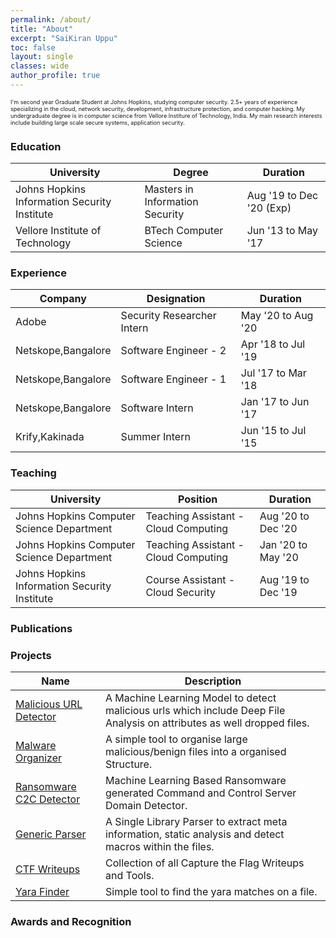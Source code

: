```yaml
---
permalink: /about/
title: "About"
excerpt: "SaiKiran Uppu"
toc: false
layout: single
classes: wide
author_profile: true
---
```


<p style="font-size: 0.65em;">
I'm second year Graduate Student at Johns Hopkins, studying computer security. 2.5+ years of experience specializing in the cloud, network security, development, infrastructure protection, and computer hacking. My undergraduate degree is in computer science from Vellore Institure of Technology, India. My main research interests include building large scale secure systems, application security.
</p>

### Education

| University                                        | Degree               | Duration| 
| ------------------------------------------- | ---------------------------- |------------------------ |
| Johns Hopkins Information Security Institute | Masters in Information Security | Aug '19 to Dec '20 (Exp)|
| Vellore Institute of Technology | BTech Computer Science | Jun '13 to May '17 |


### Experience

| Company                                        | Designation               | Duration| 
| ------------------------------------------- | ---------------------------- |------------------------ |
| Adobe | Security Researcher Intern | May '20 to Aug '20 |
| Netskope,Bangalore | Software Engineer - 2 | Apr '18 to Jul '19 |
| Netskope,Bangalore | Software Engineer - 1 | Jul '17 to Mar '18 |
| Netskope,Bangalore | Software Intern | Jan '17 to Jun '17 |
| Krify,Kakinada | Summer Intern | Jun '15 to Jul '15 |

### Teaching


| University                                        | Position               | Duration| 
| ------------------------------------------- | ---------------------------- |------------------------ |
| Johns Hopkins Computer Science Department | Teaching Assistant - Cloud Computing | Aug '20 to Dec '20 | 
| Johns Hopkins Computer Science Department | Teaching Assistant - Cloud Computing | Jan '20 to May '20 | 
| Johns Hopkins Information Security Institute | Course Assistant - Cloud Security | Aug '19 to Dec '19 |

### Publications

### Projects

| Name                                        | Description                                           |
| ------------------------------------------- | ----------------------------------------------------- |
| [Malicious URL Detector](https://github.com/uppusaikiran/Malicious-URL-Detector) | A Machine Learning Model to detect malicious urls which include Deep File Analysis on attributes as well dropped files. |
| [Malware Organizer](https://github.com/uppusaikiran/malware-organiser) | A simple tool to organise large malicious/benign files into a organised Structure. |
| [Ransomware C2C Detector](https://github.com/uppusaikiran/ransom_c2c_detector) | Machine Learning Based Ransomware generated Command and Control Server Domain Detector. |
| [Generic Parser](https://github.com/uppusaikiran/generic-parser) | A Single Library Parser to extract meta information, static analysis and detect macros within the files. |
| [CTF Writeups](https://github.com/uppusaikiran/CTFWriteups) | Collection of all Capture the Flag Writeups and Tools. |
| [Yara Finder](https://github.com/uppusaikiran/yara-finder) | Simple tool to find the yara matches on a file. |

### Awards and Recognition

